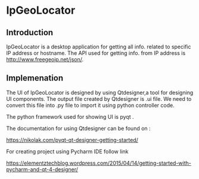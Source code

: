 # IpGeoLocator


##  Introduction

IpGeoLocator is a desktop application for getting all info. related to specific IP address
or hostname. The API used for getting info. from IP address is http://www.freegeoip.net/json/.


## Implemenation
 
The UI of IpGeoLocator is designed by using Qtdesigner,a tool for designing UI components.
The output file created by Qtdesigner is .ui file. We need to convert this file into .py file to import it
using python controller code.

The python framework used for showing UI is pyqt .

The documentation for using Qtdesigner can be found on :

https://nikolak.com/pyqt-qt-designer-getting-started/

For creating project using Pycharm IDE follow link

https://elementztechblog.wordpress.com/2015/04/14/getting-started-with-pycharm-and-qt-4-designer/
